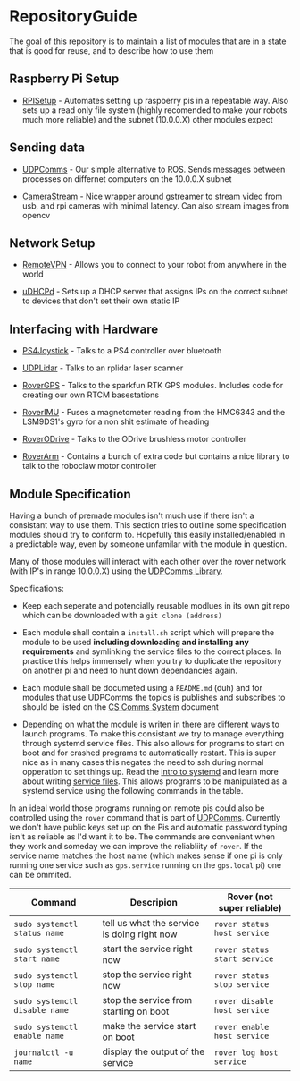 # RepositoryGuide
The goal of this repository is to maintain a list of modules that are in a state that is good for reuse, and to describe how to use them


## Raspberry Pi Setup
- [RPISetup]() - Automates setting up raspberry pis in a repeatable way. Also sets up a read only file system (highly recomended to make your robots much more reliable) and the subnet (10.0.0.X) other modules expect


## Sending data
- [UDPComms](https://github.com/stanfordroboticsclub/UDPComms) - Our simple alternative to ROS. Sends messages between processes on differnet computers on the 10.0.0.X subnet

- [CameraStream](https://github.com/stanfordroboticsclub/RoverCam) - Nice wrapper around gstreamer to stream video from usb, and rpi cameras with minimal latency. Can also stream images from opencv


## Network Setup

- [RemoteVPN](https://github.com/stanfordroboticsclub/RemoteVPN) - Allows you to connect to your robot from anywhere in the world

- [uDHCPd](https://github.com/stanfordroboticsclub/uDHCPd) - Sets up a DHCP server that assigns IPs on the correct subnet to devices that don't set their own static IP


## Interfacing with Hardware
- [PS4Joystick](https://github.com/stanfordroboticsclub/PS4Joystick) - Talks to a PS4 controller over bluetooth

- [UDPLidar](https://github.com/stanfordroboticsclub/LidarUDP) - Talks to an rplidar laser scanner

- [RoverGPS](https://github.com/stanfordroboticsclub/RoverGPS) - Talks to the sparkfun RTK GPS modules. Includes code for creating our own RTCM basestations

- [RoverIMU](https://github.com/stanfordroboticsclub/RoverIMU) - Fuses a magnetometer reading from the HMC6343 and the LSM9DS1's gyro for a non shit estimate of heading

- [RoverODrive](https://github.com/stanfordroboticsclub/RoverODrive) - Talks to the ODrive brushless motor controller

- [RoverArm](https://github.com/stanfordroboticsclub/RoverArm) - Contains a bunch of extra code but contains a nice library to talk to the roboclaw motor controller



Module Specification
-------------
Having a bunch of premade modules isn't much use if there isn't a consistant way to use them. This section tries to outline some specification modules should try to conform to. Hopefully this easily installed/enabled in a predictable way, even by someone unfamilar with the module in question.

Many of those modules will interact with each other over the rover network (with IP's in range 10.0.0.X) using the [UDPComms Library](https://github.com/stanfordroboticsclub/UDPComms). 

Specifications:

- Keep each seperate and potencially reusable modlues in its own git repo which can be downloaded with a `git clone (address)`

- Each module shall contain a `install.sh` script which will prepare the module to be used **including downloading and installing any requirements** and symlinking the service files to the correct places. In practice this helps immensely when you try to duplicate the repository on another pi and need to hunt down dependancies again.

- Each module shall be documeted using a `README.md` (duh) and for modules that use UDPComms the topics is publishes and subscribes to should be listed on the [CS Comms System](https://docs.google.com/spreadsheets/d/1pqduUwYa1_sWiObJDrvCCz4Al3pl588ytE4u-Dwa6Pw/edit?usp=sharing) document

- Depending on what the module is writen in there are different ways to launch programs. To make this consistant we try to manage everything through systemd service files. This also allows for programs to start on boot and for crashed programs to automatically restart. This is super nice as in many cases this negates the need to ssh during normal opperation to set things up. Read the [intro to systemd](https://www.devdungeon.com/content/creating-systemd-service-files) and learn more about writing [service files](https://www.digitalocean.com/community/tutorials/understanding-systemd-units-and-unit-files#anatomy-of-a-unit-file). This allows programs to be manipulated as a systemd service using the following commands in the table.


In an ideal world those programs running on remote pis could also be controlled using the `rover` command that is part of [UDPComms](https://github.com/stanfordroboticsclub/UDPComms). Currently we don't have public keys set up on the Pis and automatic password typing isn't as reliable as I'd want it to be. The commands are conveniant when they work and someday we can improve the reliabliity of `rover`. If the service name matches the host name (which makes sense if one pi is only running one service such as `gps.service` running on the `gps.local` pi) one can be ommited.

| Command | Descripion | Rover (not super reliable) |
|---------|------------|-------|
| `sudo systemctl status name` | tell us what the service is doing right now | `rover status host service` |
|`sudo systemctl start name` | start the service right now | `rover status start service` |
|`sudo systemctl stop name` | stop the service right now | `rover status stop service` |
|`sudo systemctl disable name` | stop the service from starting on boot | `rover disable host service` |
|`sudo systemctl enable name` | make the service start on boot | `rover enable host service` |
|`journalctl -u name` | display the output of the service | `rover log host service` |


